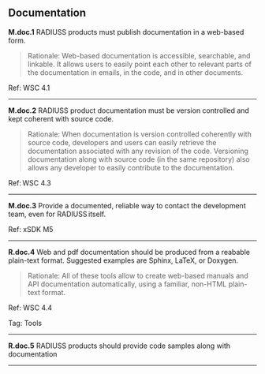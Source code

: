 ## Documentation

**M.doc.1** RADIUSS products must publish documentation in a web-based form.

> Rationale: Web-based documentation is accessible, searchable, and linkable. It allows users to easily point each other to relevant parts of the documentation in emails, in the code, and in other documents. 

Ref: WSC 4.1

---

**M.doc.2** RADIUSS product documentation must be version controlled and kept coherent with source code.

> Rationale: When documentation is version controlled coherently with source code, developers and users can easily retrieve the documentation associated with any revision of the code. Versioning documentation along with source code (in the same repository) also allows any developer to easily contribute to the documentation. 

Ref: WSC 4.3

---

**M.doc.3** Provide a documented, reliable way to contact the development team, even for RADIUSS itself.

Ref: xSDK M5

---

**R.doc.4** Web and pdf documentation should be produced from a reabable plain-text format. Suggested examples are Sphinx, LaTeX, or Doxygen.

> Rationale: All of these tools allow to create web-based manuals and API documentation automatically, using a familiar, non-HTML plain-text format.

Ref: WSC 4.4

Tag: Tools

---

**R.doc.5** RADIUSS products should provide code samples along with documentation

---
